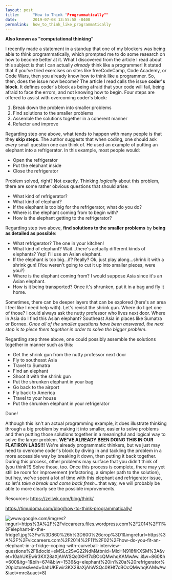 ```yaml
---
layout: post
title:      "How to Think "Programmatically""
date:       2019-07-08 13:55:58 -0400
permalink:  how_to_think_like_programmatically
---
```


**Also known as "computational thinking"**

I recently made a statement in a standup that one of my blockers was being able to think programmatically, which prompted me to do some research on how to become better at it.  What I discovered from the article I read about this subject is that I can actually *already* think like a programmer!  It stated that if you've tried exercises on sites like freeCodeCamp, Code Academy, or Code Wars, then you already know how to think like a programmer.  So, then, does the issue now become?  The article I read calls the issue **coder's block**.  It defines coder's block as being afraid that your code will fail, being afraid to face the errors, and not knowing how to begin.  Four steps are offered to assist with overcoming coder's block:

1. Break down the problem into smaller problems
2. Find solutions to the smaller problems
3. Assemble the solutions together in a coherent manner
4. Refactor and improve

Regarding step one above, what tends to happen with many people is that they **skip steps**.  The author suggests that when coding, one should ask *every* small question one can think of.  He used an example of putting an elephant into a refrigerator.  In this example, most people would:

* Open the refrigerator
* Put the elephant inside
* Close the refrigerator

Problem solved, right?  Not exactly.  Thinking *logically* about this problem, there are some rather obvious questions that should arise:

* What kind of refrigerator?
* What kind of elephant?
* If the elephant is too big for the refrigerator, what do you do?
* Where is the elephant coming from to begin with?
* How is the elephant getting to the refrigerator?

Regarding step two above, **find solutions to the smaller problems** by **being as detailed as possible**:

* What refrigerator?  The one in your kitchen!
* What kind of elephant?  Wait...there's actually different kinds of elephants?  Yep!  I'll use an Asian elephant.
* If the elephant is too big...if?  Really?  Ok, just play along...shrink it with a shrink gun!  (You weren't going to cut it up into smaller pieces, were you?)
* Where is the elephant coming from?  I would suppose Asia since it's an Asian elephant.
* How is it being transported?  Once it's shrunken, put it in a bag and fly it home.

Sometimes, there can be deeper layers that can be explored (here's an area I feel like I need help with).  Let's revisit the shrink gun.  Where do I get one of those?  I could always ask the nutty professor who lives next door.  Where in Asia do I find this Asian elephant?  Southeast Asia in places like Sumatra or Borneo.  *Once all of the smaller questions have been answered, the next step is to piece them together in order to solve the bigger problem*.

Regarding step three above, one could possibly assemble the solutions together in manner such as this:
* Get the shrink gun from the nutty professor next door
* Fly to southeast Asia 
* Travel to Sumatra 
* Find an elephant
* Shoot it with the shrink gun
* Put the shrunken elephant in your bag
* Go back to the airport
* Fly back to America
* Travel to your house
* Put the shrunken elephant in your refrigerator

Done!

Although this isn't an actual programming example, it does illustrate thinking through a big problem by making it into smaller, easier to solve problems and then putting those solutions together in a meaningful and logical way to solve the larger problem.  **WE'VE ALREADY BEEN DOING THIS IN OUR FLATIRON LABS!!!**  We're already programmatic thinkers, but we just may need to overcome coder's block by diving in and tackling the problem in a more accessible way by breaking it down, then putting it back together.  During this process, other problems may surface that you didn't think of (you think?!)  Solve those, too.  Once this process is complete, there may yet still be room for improvement (refactoring, a simpler path to the solution), but hey, we've spent a lot of time with this elephant and refrigerator issue, so let's *take a break and come back fresh*...that way, we will probably be able to more clearly see the possible improvements.

Resources: https://zellwk.com/blog/think/

https://timudoma.com/blog/how-to-think-programmatically/




![www.google.com/imgres?imgurl=https%3A%2F%2Fviccareers.files.wordpress.com%2F2014%2F11%2Felephant-in-the-fridge1.jpg%3Fw%3D860%26h%3D600%26crop%3D1&imgrefurl=https%3A%2F%2Fviccareers.com%2F2014%2F11%2F02%2Fhow-do-you-fit-an-elephant-in-a-fridge-coping-with-curveball-interview-questions%2F&docid=eMSLc2SvG22NdM&tbnid=MlcHN916flKXSM%3A&vet=10ahUKEwir3KX28aXjAhWSQc0KHf7cBOcQMwhqKAMwAw..i&w=860&h=600&itg=1&bih=674&biw=1536&q=elephant%20in%20a%20refrigerator%20pictures&ved=0ahUKEwir3KX28aXjAhWSQc0KHf7cBOcQMwhqKAMwAw&iact=mrc&uact=8)](http://)

